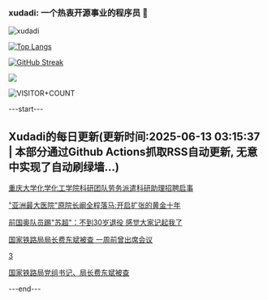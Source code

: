 ### xudadi: 一个热衷开源事业的程序员 👋

![xudadi](https://github-readme-stats-git-masterorgs-github-readme-stats-team.vercel.app/api?username=xudadi)

[![Top Langs](https://github-readme-stats.vercel.app/api/top-langs/?username=xudadi)](https://github.com/anuraghazra/github-readme-stats)

[![GitHub Streak](https://streak-stats.demolab.com?user=xudadi&locale=zh_Hans)](https://git.io/streak-stats)

![](https://raw.githubusercontent.com/xudadi/xudadi/main/assets/github-contribution-grid-snake.svg)

![VISITOR+COUNT](https://komarev.com/ghpvc/?username=xudadi&label=VISITOR+COUNT)


---start---

## Xudadi的每日更新(更新时间:2025-06-13 03:15:37 | 本部分通过Github Actions抓取RSS自动更新, 无意中实现了自动刷绿墙...)

[重庆大学化学化工学院科研团队劳务派遣科研助理招聘启事](https://www.gongkaoleida.com/article/2448863)

["亚洲最大医院"原院长阚全程落马:开启扩张的黄金十年](https://m.163.com/news/article/K1S4A8HF0514BE2Q.html)

[前国奥队员踢"苏超"：不到30岁退役 感觉大家记起我了](https://m.163.com/news/article/K1SLJIDN051492T3.html)

[国家铁路局局长费东斌被查 一周前曾出席会议](https://m.163.com/news/article/K1SGPAS8051482MP.html)

[3](https://m.163.com/touch/news/sub/domestic)

[国家铁路局党组书记、局长费东斌被查](https://m.163.com/news/article/K1SDQ74A000189PS.html)

---end---
